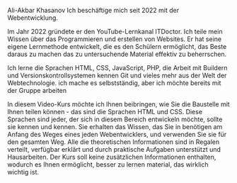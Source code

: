 Ali-Akbar Khasanov
Ich beschäftige mich seit 2022 mit der Webentwicklung.

Im Jahr 2022 gründete er den YouTube-Lernkanal ITDoctor. Ich teile mein Wissen über das Programmieren und erstellen von Websites. Er hat seine eigene Lernmethode entwickelt, die es den Schülern ermöglicht, das Beste daraus zu machen das zu untersuchende Material effektiv zu beherrschen.

Ich lerne die Sprachen HTML, CSS, JavaScript, PHP, die Arbeit mit Buildern und Versionskontrollsystemen kennen Git und vieles mehr aus der Welt der Webtechnologie. ich mache es selbstständig, aber ich möchte bereits mit der Gruppe arbeiten

In diesem Video-Kurs möchte ich Ihnen beibringen, wie Sie die Baustelle mit Ihnen teilen können - das sind die Sprachen HTML und CSS. Diese Sprachen sind jeder, der sich in diesem Bereich entwickeln möchte, sollte sie kennen und kennen. Sie erhalten das Wissen, das Sie in benötigen am Anfang des Weges eines jeden Webentwicklers, und verwenden Sie sie für den gesamten Weg. Alle die theoretischen Informationen sind in Regalen verteilt, verfügbar erklärt und durch praktische Aufgaben unterstützt und Hausarbeiten. Der Kurs soll keine zusätzlichen Informationen enthalten, wodurch es Ihnen ermöglicht, besser zu lernen material, das wirklich wichtig ist.
